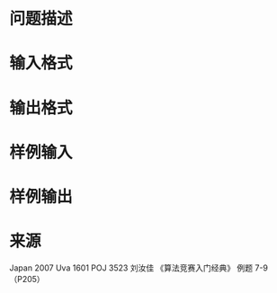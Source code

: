
<p class="MsoNormal" style="margin-left:18.0pt;text-align:center;" align="center">
<br/>
</p>

# 问题描述



# 输入格式



# 输出格式



# 样例输入



# 样例输出



# 来源


<p>
Japan 2007 Uva 1601 POJ 3523 刘汝佳 《算法竞赛入门经典》 例题 7-9 （P205）
</p>
<p>
<br/>
</p>
